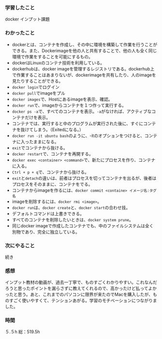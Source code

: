 ### 学習したこと
docker インプット課題
### わかったこと
- dockerとは、コンテナを作成し、その中に環境を構築して作業を行うことができる。また、Dockerimageを他の人と共有することで、他の人も全く同じ環境で作業をすることを可能にするもの。
- dockerはLinuxのコンテナ技術を利用している。
- dockerhubは、docker imageを管理するレジストリである。dockerhub上で作業することはあまりないが、dockerimageを共有したり、人のimageを見たりすることができる。
- `docker login`でログイン
- `docker pull`でimageをプル
- `docker images`で、Hostにあるimageを表示、確認。
- `docker run`で、imageからコンテナを１つ作って実行する。
- `docker ps -a`で、すべてのコンテナを表示。`-a`がなければ、アクティブなコンテナだけを表示。
- コンテナでは、実行すると中のプログラムが実行された後に、すぐにコンテナを抜けてしまう。（Exitedになる。）
- `docker run -it ubuntu bash`のように、-itのオプションをつけると、コンテナに入ったままになる。
- `exit`でコンテナから抜ける。
- `docker restart`で、コンテナを再開する。
- `docker exec <container> <command>`で、新たにプロセスを作り、コンテナに入る。
- `Ctrl + p + q`で、コンテナから抜ける。
- `exit`と`detach`の違いは、前者はプロセスを切ってコンテナを出るが、後者はプロセスをそのままに、コンテナをでる。
- コンテナからimageを作るには、`docker commit <containe> イメージ名:タグ名`
- imageを削除するには、`docker rmi <image>`。
- `docker run`は、`docker create`と、`docker start`の合わせ技。
- デフォルトコマンドは上書きできる。
- すべてのコンテナを削除したいときは、`docker system prune`。
- 同じdocker imageで作成したコンテナでも、中のファイルシステムは全く別物であり、完全に独立している。
### 次にやること
続き
### 感想
インプット教材の動画が、過去一丁寧で、ものすごくわかりやすい。これなんだろうと思ったポイントを漏らさずに教えてくれるので、高かったけど払ってよかったと思う。あと、これまでのパソコンに限界が来たのでMacを購入したが、ものすごく使いやすくて、テンションあがる。学習のモチベーションにつながりました。
### 時間
５.５h
総：519.5h


